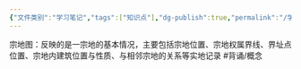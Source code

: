 ```yaml
---
{"文件类别":"学习笔记","tags":["知识点"],"dg-publish":true,"permalink":"/学习笔记studyup/知识点cheese/宗地图/","dgPassFrontmatter":true,"created":"2024-10-04T21:28:31.018+08:00","updated":"2024-10-04T21:28:56.239+08:00"}
---
```


宗地图：反映的是一宗地的基本情况，主要包括宗地位置、宗地权属界线、界址点位置、宗地内建筑位置与性质、与相邻宗地的关系等实地记录 #背诵/概念 